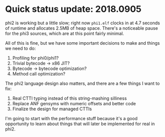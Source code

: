 # Quick status update: 2018.0905
phi2 is working but a little slow; right now `phi1.elf` clocks in at 4.7 seconds
of runtime and allocates 2.5MB of heap space. There's a noticeable pause for the
phi3 sources, which are at this point fairly minimal.

All of this is fine, but we have some important decisions to make and things we
need to do:

1. Profiling for phi0/phi1?
2. Trivial bytecode -> x86 JIT?
3. Bytecode -> bytecode optimization?
4. Method call optimization?

The phi2 language design also matters, and there are a few things I want to fix:

1. Real CTTI typing instead of this string-mashing silliness
2. Replace ANF gensyms with numeric offsets and better code
3. Finalize the design for managed CTTIs

I'm going to start with the performance stuff because it's a good opportunity to
learn about things that will later be implemented for real in phi2.
